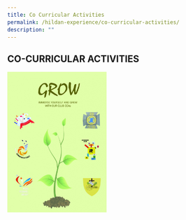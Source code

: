 ```yaml
---
title: Co Curricular Activities
permalink: /hildan-experience/co-curricular-activities/
description: ""
---
```

CO-CURRICULAR ACTIVITIES
------------------------


<p><a href="https://staging.d3aorpr1cev7h8.amplifyapp.com/hildan-experience/co-curricular-activities/clubs-n-societies/">
<img src="/images/CCA/CLUBS%20POSTER.jpg"  
     style="width:45%">
</a></p>